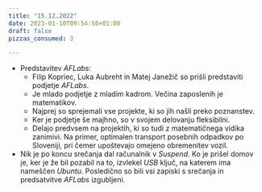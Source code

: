 ```yaml
---
title: "15.12.2022"
date: 2023-01-10T09:54:58+01:00
draft: false
pizzas_consumed: 3

---
```


- Predstavitev *AFLabs*:
  - Filip Kopriec,  Luka Aubreht in Matej Janežič so prišli predstaviti podjetje *AFLabs*.
  - Je mlado podjetje z mladim kadrom. Večina zaposlenih je matematikov.
  - Najprej so sprejemali vse projekte, ki so jih našli preko poznanstev.
  - Ker je podjetje še majhno, so v svojem delovanju fleksibilni.
  - Delajo predvsem na projektih, ki so tudi z matematičnega vidika zanimivi. Na primer, optimalen transport posebnih odpadkov po Sloveniji, pri čemer upoštevajo omejeno obremenitev vozil.
- Nik je po koncu srečanja dal računalnik v *Suspend*. Ko je prišel domov je, ker je že bil pozabil na to, izvlekel *USB* ključ, na katerem ima nameščen *Ubuntu*. Posledično so bili vsi zapiski s srečanja in predsatvitve *AFLabs* izgubljeni.
